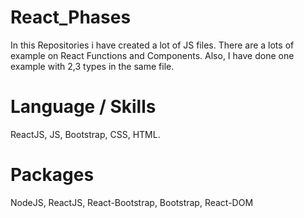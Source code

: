 # React_Phases
In this Repositories i have created a lot of JS files. There are a lots of example on React Functions and Components. Also, I have done one example with 2,3 types in the same file.

# Language / Skills
ReactJS, JS, Bootstrap, CSS, HTML.

# Packages
NodeJS, ReactJS, React-Bootstrap, Bootstrap, React-DOM
